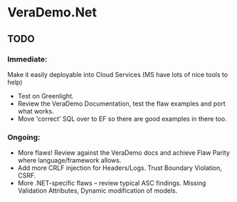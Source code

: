# VeraDemo.Net

## TODO
### Immediate:

Make it easily deployable into Cloud Services (MS have lots of nice tools to help)
* Test on Greenlight.
* Review the VeraDemo Documentation, test the flaw examples and port what works.
* Move 'correct' SQL over to EF so there are good examples in there too.

### Ongoing:
* More flaws! Review against the VeraDemo docs and achieve Flaw Parity where
language/framework allows.
* Add more CRLF injection for Headers/Logs. Trust Boundary
Violation, CSRF.
* More .NET-specific flaws – review typical ASC findings. Missing Validation Attributes,
Dynamic modification of models.